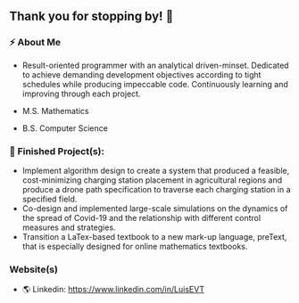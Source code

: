 ## Thank you for stopping by! 👋

### ⚡ About Me
* Result-oriented programmer with an analytical driven-minset. Dedicated to achieve demanding development objectives according to tight schedules while producing impeccable code. Continuously learning and improving through each project.

* M.S. Mathematics
* B.S. Computer Science

### 🌱 Finished Project(s):

* Implement algorithm design to create a system that produced a feasible, cost-minimizing charging station placement in agricultural regions and produce a drone path specification to traverse each charging station in a specified field.
* Co-design and implemented large-scale simulations on the dynamics of the spread of Covid-19 and the relationship with different control measures and strategies.
* Transition a LaTex-based textbook to a new mark-up language, preText, that is especially designed for online mathematics textbooks.

### Website(s)
* 🌎 Linkedin: https://www.linkedin.com/in/LuisEVT


<!--
**LuisEVT/LuisEVT** is a ✨ _special_ ✨ repository because its `README.md` (this file) appears on your GitHub profile.

Here are some ideas to get you started:

- 🔭 I’m currently working on ...
- 🌱 I’m currently learning ...
- 👯 I’m looking to collaborate on ...
- 🤔 I’m looking for help with ...
- 💬 Ask me about ...
- 📫 How to reach me: ...
- 😄 Pronouns: ...
- ⚡ Fun fact: ...
-->
